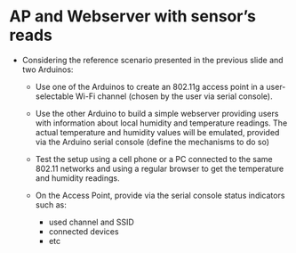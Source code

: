 # AP and Webserver with sensor’s reads
* Considering the reference scenario presented in the previous slide and two Arduinos:
	* Use one of the Arduinos to create an 802.11g access point in a user-selectable Wi-Fi channel (chosen by the user via serial console).

	* Use the other Arduino to build a simple webserver providing users with information about local humidity and temperature readings. The actual temperature and humidity values will be emulated, provided via the Arduino serial console (define the mechanisms to do so)
	
	* Test the setup using a cell phone or a PC connected to the same 802.11 networks and using a regular browser to get the temperature and humidity readings.

	* On the Access Point, provide via the serial console status indicators such as:
		* used channel and SSID 
		* connected devices
		* etc